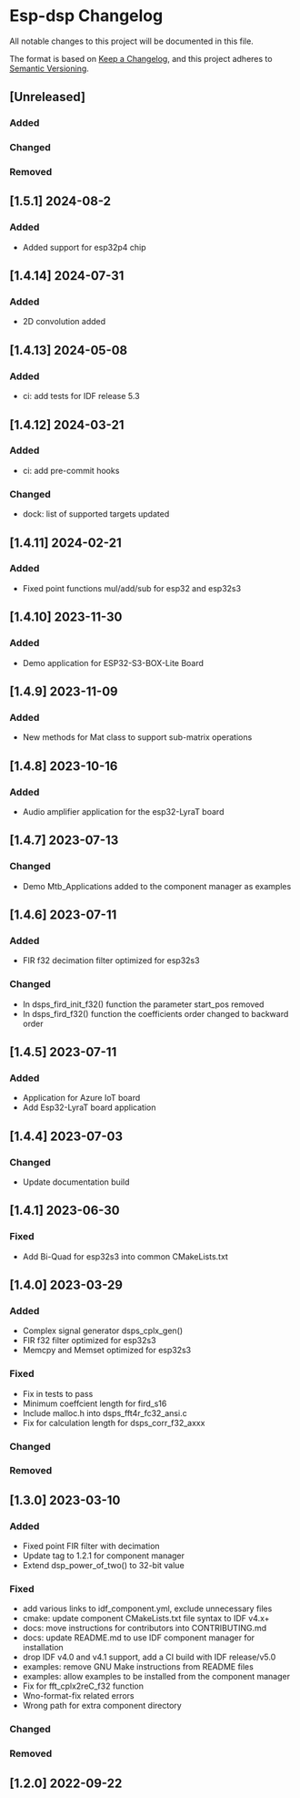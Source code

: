 # Esp-dsp Changelog

All notable changes to this project will be documented in this file.

The format is based on [Keep a Changelog](https://keepachangelog.com/en/1.0.0/),
and this project adheres to [Semantic Versioning](https://semver.org/spec/v2.0.0.html).

## [Unreleased] 

### Added

### Changed

### Removed

## [1.5.1]  2024-08-2

### Added
- Added support for esp32p4 chip

## [1.4.14] 2024-07-31

### Added
- 2D convolution added

## [1.4.13] 2024-05-08

### Added
- ci: add tests for IDF release 5.3

## [1.4.12] 2024-03-21

### Added
- ci: add pre-commit hooks

### Changed
- dock: list of supported targets updated 

## [1.4.11] 2024-02-21

### Added
- Fixed point functions mul/add/sub for esp32 and esp32s3

## [1.4.10] 2023-11-30

### Added
- Demo application for ESP32-S3-BOX-Lite Board

## [1.4.9] 2023-11-09

### Added
- New methods for Mat class to support sub-matrix operations

## [1.4.8] 2023-10-16

### Added
- Audio amplifier application for the esp32-LyraT board

## [1.4.7] 2023-07-13

### Changed
- Demo Mtb_Applications added to the component manager as examples 

## [1.4.6] 2023-07-11

### Added
- FIR f32 decimation filter optimized for esp32s3

### Changed
- In dsps_fird_init_f32() function the parameter start_pos removed
- In dsps_fird_f32() function the coefficients order changed to backward order

## [1.4.5] 2023-07-11

### Added
- Application for Azure IoT board
- Add Esp32-LyraT board application 

## [1.4.4] 2023-07-03

### Changed
- Update documentation build

## [1.4.1] 2023-06-30

### Fixed
- Add Bi-Quad for esp32s3 into common CMakeLists.txt 


## [1.4.0] 2023-03-29

### Added
- Complex signal generator dsps_cplx_gen()
- FIR f32 filter optimized for esp32s3
- Memcpy and Memset optimized for esp32s3

### Fixed
- Fix in tests to pass
- Minimum coeffcient length for fird_s16
- Include malloc.h into dsps_fft4r_fc32_ansi.c
- Fix for calculation length for dsps_corr_f32_axxx

### Changed

### Removed

## [1.3.0] 2023-03-10

### Added

- Fixed point FIR filter with decimation
- Update tag to 1.2.1 for component manager
- Extend dsp_power_of_two() to 32-bit value 

### Fixed

- add various links to idf_component.yml, exclude unnecessary files
- cmake: update component CMakeLists.txt file syntax to IDF v4.x+
- docs: move instructions for contributors into CONTRIBUTING.md
- docs: update README.md to use IDF component manager for installation
- drop IDF v4.0 and v4.1 support, add a CI build with IDF release/v5.0
- examples: remove GNU Make instructions from README files
- examples: allow examples to be installed from the component manager
- Fix for fft_cplx2reC_f32 function
- Wno-format-fix related errors
- Wrong path for extra component directory

### Changed

### Removed

## [1.2.0] 2022-09-22

